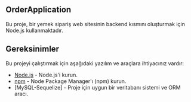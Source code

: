 ## OrderApplication


Bu proje, bir yemek sipariş web sitesinin backend kısmını oluşturmak için Node.js kullanmaktadır.

## Gereksinimler

Bu projeyi çalıştırmak için aşağıdaki yazılım ve araçlara ihtiyacınız vardır:

- [Node.js](https://nodejs.org/) - Node.js'i kurun.
- [npm](https://www.npmjs.com/) - Node Package Manager'ı (npm) kurun.
- [MySQL-Sequelize] - Proje için uygun bir veritabanı sistemi ve ORM aracı.


   
